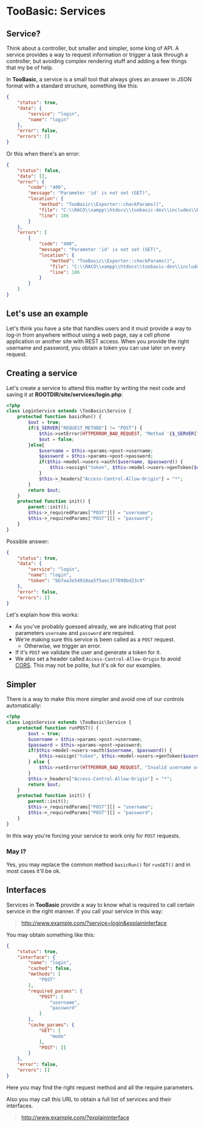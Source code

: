 # TooBasic: Services
## Service?
Think about a controller, but smaller and simpler, some king of API.
A service provides a way to request information or trigger a task through a controller, but avoiding complex rendering stuff and adding a few things that my be of help.

In __TooBasic__, a service is a small tool that always gives an answer in JSON format with a standard structure, something like this:
```json
{
	"status": true,
	"data": {
		"service": "login",
		"name": "login"
	},
	"error": false,
	"errors": []
}
```
Or this when there's an error:
```json
{
	"status": false,
	"data": [],
	"error": {
		"code": "400",
		"message": "Parameter 'id' is not set (GET)",
		"location": {
			"method": "TooBasic\\Exporter::checkParams()",
			"file": "C:\\RACO\\xampp\\htdocs\\toobasic-dev\\includes\\Exporter.php",
			"line": 186
		}
	},
	"errors": [
		{
			"code": "400",
			"message": "Parameter 'id' is not set (GET)",
			"location": {
				"method": "TooBasic\\Exporter::checkParams()",
				"file": "C:\\RACO\\xampp\\htdocs\\toobasic-dev\\includes\\Exporter.php",
				"line": 186
			}
		}
	]
}
```


## Let's use an example
Let's think you have a site that handles users and it must provide a way to log-in from anywhere without using a web page, say a cell phone application or another site with REST access.
When you provide the right username and password, you obtain a token you can use later on every request.

## Creating a service
Let's create a service to attend this matter by writing the next code and saving it at __ROOTDIR/site/services/login.php__:
```php
<?php
class LoginService extends \TooBasic\Service {
	protected function basicRun() {
		$out = true;
		if($_SERVER["REQUEST_METHOD"] != "POST") {
			$this->setError(HTTPERROR_BAD_REQUEST, "Method '{$_SERVER["REQUEST_METHOD"]}' not supported");
			$out = false;
		}else{
			$username = $this->params->post->username;
			$password = $this->params->post->password;
			if($this->model->users->auth($username, $password)) {
				$this->assign("token", $this->model->users->genToken($username));
			}
			$this->_headers["Access-Control-Allow-Origin"] = "*";
		}
		return $out;
	}
	protected function init() {
		parent::init();
		$this->_requiredParams["POST"][] = "username";
		$this->_requiredParams["POST"][] = "password";
	}
}
```
Possible answer:
```json
{
	"status": true,
	"data": {
		"service": "login",
		"name": "login",
		"token": "bb7aa3e54918aa5f5aec3f7898bd23c9"
	},
	"error": false,
	"errors": []
}
```

Let's explain how this works:

* As you've probably guessed already, we are indicating that post parameters `username` and `password` are required.
* We're making sure this service is been called as a `POST` request.
	* Otherwise, we trigger an error.
* If it's `POST` we validate the user and generate a token for it.
* We also set a header called `Access-Control-Allow-Origin` to avoid [CORS](https://en.wikipedia.org/wiki/Cross-origin_resource_sharing). This may not be polite, but it's ok for our examples.

## Simpler
There is a way to make this more simpler and avoid one of our controls automatically:
```php
<?php
class LoginService extends \TooBasic\Service {
	protected function runPOST() {
		$out = true;
		$username = $this->params->post->username;
		$password = $this->params->post->password;
		if($this->model->users->auth($username, $password)) {
			$this->assign("token", $this->model->users->genToken($username));
		} else {
			$this->setError(HTTPERROR_BAD_REQUEST, "Invalid username or password");
		}
		$this->_headers["Access-Control-Allow-Origin"] = "*";
		return $out;
	}
	protected function init() {
		parent::init();
		$this->_requiredParams["POST"][] = "username";
		$this->_requiredParams["POST"][] = "password";
	}
}
```
In this way you're forcing your service to work only for `POST` requests.

### May I?
Yes, you may replace the common method `basicRun()` for `runGET()` and in most cases it'll be ok.

## Interfaces
Services in __TooBasic__ provide a way to know what is required to call certain service in the right manner.
If you call your service in this way:
> http://www.example.com/?service=login&explaininterface

You may obtain something like this:
```json
{
	"status": true,
	"interface": {
		"name": "login",
		"cached": false,
		"methods": [
			"POST"
		],
		"required_params": {
			"POST": [
				"username",
				"password"
			]
		},
		"cache_params": {
			"GET": [
				"mode"
			],
			"POST": []
		}
	},
	"error": false,
	"errors": []
}
```
Here you may find the right request method and all the require parameters.

Also you may call this URL to obtain a full list of services and their interfaces.
> http://www.example.com/?explaininterface
